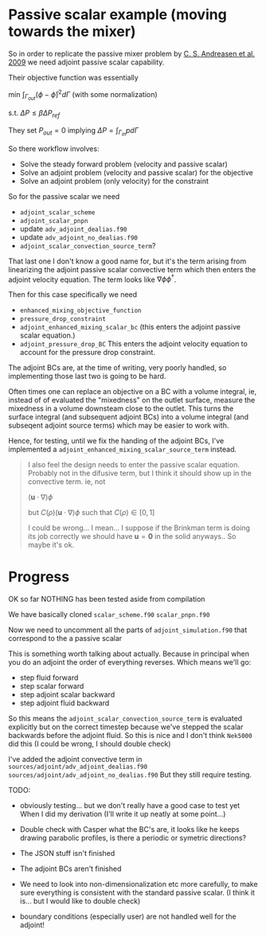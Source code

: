 # Passive scalar example (moving towards the mixer)
So in order to replicate the passive mixer problem by 
[C. S. Andreasen et al. 2009](https://doi.org/10.1002/fld.1964)
we need adjoint passive scalar capability.

Their objective function was essentially

min $\int_{\Gamma_{out}} (\phi - \bar{\phi})^2 d\Gamma$ 
(with some normalization)

s.t. $\Delta P \leq \beta \Delta P_{ref}$

They set $P_{out} = 0$ implying $\Delta P = \int_{\Gamma_{in}}p d \Gamma$

So there workflow involves:
- Solve the steady forward problem (velocity and passive scalar)
- Solve an adjoint problem (velocity and passive scalar) for the objective
- Solve an adjoint problem (only velocity) for the constraint

So for the passive scalar we need
- `adjoint_scalar_scheme`
- `adjoint_scalar_pnpn`
- update `adv_adjoint_dealias.f90`
- update `adv_adjoint_no_dealias.f90`
- `adjoint_scalar_convection_source_term`?

That last one I don't know a good name for, but it's the term arising from
linearizing the adjoint passive scalar convective term which then enters the
adjoint velocity equation. The term looks like $\nabla \phi \phi^\dagger$.

Then for this case specifically we need
- `enhanced_mixing_objective_function`
- `pressure_drop_constraint`
- `adjoint_enhanced_mixing_scalar_bc` (this enters the adjoint
passive scalar equation.)
- `adjoint_pressure_drop_BC` This enters the adjoint velocity equation to 
account for the pressure drop constraint.

The adjoint BCs are, at the time of writing, very poorly handled, so 
implementing those last two is going to be hard.

Often times one can replace an objective on a BC with a volume integral, 
ie, instead of of evaluated the "mixedness" on the outlet surface, measure
the mixedness in a volume downsteam close to the outlet.
This turns the surface integral (and subsequent adjoint BCs) into a 
volume integral (and subseqent adjoint source terms) which may be easier to
work with.

Hence, for testing, until we fix the handing of the adjoint BCs, I've 
implemented a `adjoint_enhanced_mixing_scalar_source_term` instead.

> I also feel the design needs to enter the passive scalar 
> equation. Probably not in the difusive term, but I think it should show up
> in the convective term. ie, not
>
> $(\mathbf{u} \cdot \nabla ) \phi$
>
> but $C(\rho) (\mathbf{u} \cdot \nabla ) \phi$ such that $C(\rho) \in [0,1]$
> 
> I could be wrong... I mean... I suppose if the Brinkman term is doing its
> job correctly we should have $\mathbf{u}= \mathbf{0}$ in the solid anyways..
> So maybe it's ok.


# Progress
OK so far NOTHING has been tested aside from compilation

We have basically cloned 
	`scalar_scheme.f90`
	`scalar_pnpn.f90`

Now we need to uncomment all the parts of `adjoint_simulation.f90` that 
correspond to the a passive scalar

This is something worth talking about actually.
Because in principal when you do an adjoint the order of everything reverses. 
Which means we'll go:
- step fluid forward
- step scalar forward
- step adjoint scalar backward
- step adjoint fluid backward

So this means the `adjoint_scalar_convection_source_term` is evaluated 
explicitly but on the correct timestep because we've stepped the scalar 
backwards before the adjoint fluid. So this is nice and I don't think
`Nek5000` did this (I could be wrong, I should double check)

I've added the adjoint convective term in 
	`sources/adjoint/adv_adjoint_dealias.f90`
	`sources/adjoint/adv_adjoint_no_dealias.f90`
But they still require testing.

TODO:
- obviously testing... but we don't really have a good case to test yet
When I did my derivation (I'll write it up neatly at some point...) 
- Double check with Casper what the BC's are, it looks like he keeps drawing
parabolic profiles, is there a periodic or symetric directions?

- The JSON stuff isn't finished
- The adjoint BCs aren't finished
- We need to look into non-dimensionalization etc more carefully, 
to make sure everything is consistent with the standard passive scalar. 
  (I think it is... but I would like to double check)
- boundary conditions (especially user) are not handled well for the adjoint!

